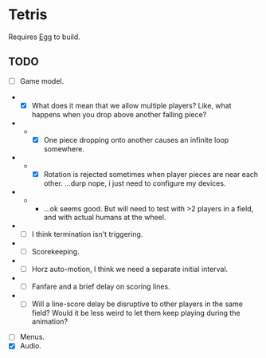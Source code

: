 # Tetris

Requires [Egg](https://github.com/aksommerville/egg) to build.

## TODO

- [ ] Game model.
- - [x] What does it mean that we allow multiple players? Like, what happens when you drop above another falling piece?
- - - [x] One piece dropping onto another causes an infinite loop somewhere.
- - - [x] Rotation is rejected sometimes when player pieces are near each other. ...durp nope, i just need to configure my devices.
- - - ...ok seems good. But will need to test with >2 players in a field, and with actual humans at the wheel.
- - [ ] I think termination isn't triggering.
- - [ ] Scorekeeping.
- - [ ] Horz auto-motion, I think we need a separate initial interval.
- - [ ] Fanfare and a brief delay on scoring lines.
- - [ ] Will a line-score delay be disruptive to other players in the same field? Would it be less weird to let them keep playing during the animation?
- [ ] Menus.
- [x] Audio.
